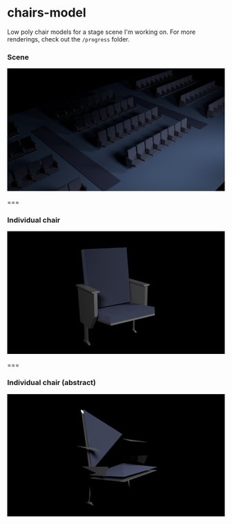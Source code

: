 # chairs-model

Low poly chair models for a stage scene I'm working on. For more renderings, check out the `/progress` folder. 

### Scene
![scene](progress/chairs.png)

===

### Individual chair
![chair](progress/chair--opt.png)

===

### Individual chair (abstract)
![abstract](progress/chair--opt--abstract.png)
